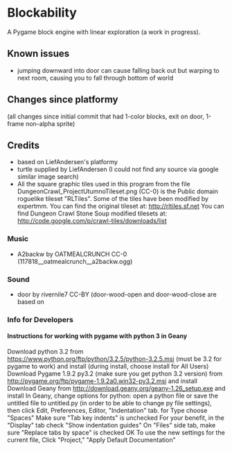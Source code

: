 # Blockability
A Pygame block engine with linear exploration (a work in progress).

## Known issues
* jumping downward into door can cause falling back out but warping to next room, causing you to fall through bottom of world
	
## Changes since platformy
(all changes since initial commit that had 1-color blocks, exit on door, 1-frame non-alpha sprite)

## Credits
* based on LiefAndersen's platformy
* turtle supplied by LiefAndersen (I could not find any source via google similar image search)
* All the square graphic tiles used in this program from the file DungeonCrawl_ProjectUtumnoTileset.png (CC-0) is the Public domain roguelike tileset "RLTiles". Some of the tiles have been modified by expertmm. You can find the original tileset at: http://rltiles.sf.net You can find Dungeon Crawl Stone Soup modified tilesets at: http://code.google.com/p/crawl-tiles/downloads/list

### Music
* A2backw by OATMEALCRUNCH CC-0 (117818__oatmealcrunch__a2backw.ogg)

### Sound
* door by rivernile7 CC-BY (door-wood-open and door-wood-close are based on 

### Info for Developers
#### Instructions for working with pygame with python 3 in Geany
Download python 3.2 from https://www.python.org/ftp/python/3.2.5/python-3.2.5.msi
 (must be 3.2 for pygame to work) and install (during install, choose install for All Users)
Download Pygame 1.9.2 py3.2 (make sure you get python 3.2 version) from http://pygame.org/ftp/pygame-1.9.2a0.win32-py3.2.msi and install
Download Geany from http://download.geany.org/geany-1.26_setup.exe and install
In Geany, change options for python:
open a python file or save the untitled file to untitled.py (in order to be able to change py file settings), then click Edit, Preferences, Editor, "Indentation" tab.
for Type choose "Spaces"
Make sure "Tab key indents" is unchecked
For  your benefit, in the "Display" tab check "Show indentation guides"
On "Files" side tab, make sure "Replace tabs by space" is checked
OK
To use the new settings for the current file, Click "Project," "Apply Default Documentation"
